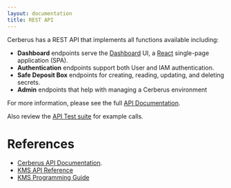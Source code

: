 ```yaml
---
layout: documentation
title: REST API
---
```


Cerberus has a REST API that implements all functions available including:

* **Dashboard** endpoints serve the [Dashboard](../user-guide/dashboard) UI, a
  <a target="_blank" onclick="trackOutboundLink('https://facebook.github.io/react/')" href="https://facebook.github.io/react/">React</a> single-page application (SPA).
* **Authentication** endpoints support both User and IAM authentication.
* **Safe Deposit Box** endpoints for creating, reading, updating, and deleting secrets.
* **Admin** endpoints that help with managing a Cerberus environment

For more information, please see the full <a target="_blank" onclick="trackOutboundLink('https://github.com/Nike-Inc/cerberus-management-service/blob/master/API.md')" href="https://github.com/Nike-Inc/cerberus-management-service/blob/master/API.md">API Documentation</a>.

Also review the [API Test suite](https://github.com/Nike-Inc/cerberus-integration-tests) for example calls.
    

# References

*  <a target="_blank" onclick="trackOutboundLink('https://github.com/Nike-Inc/cerberus-management-service/blob/master/API.md')" href="https://github.com/Nike-Inc/cerberus-management-service/blob/master/API.md">Cerberus API Documentation</a>.
*  <a target="_blank" onclick="trackOutboundLink('http://docs.aws.amazon.com/kms/latest/APIReference/Welcome.html')" href="http://docs.aws.amazon.com/kms/latest/APIReference/Welcome.html">KMS API Reference</a>
*  <a target="_blank" onclick="trackOutboundLink('http://docs.aws.amazon.com/kms/latest/developerguide/programming-top.html')" href="http://docs.aws.amazon.com/kms/latest/developerguide/programming-top.html">KMS Programming Guide</a>